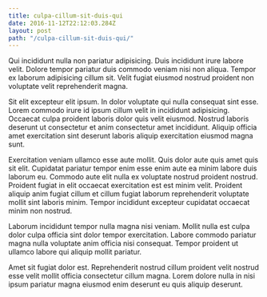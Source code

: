 ```yaml
---
title: culpa-cillum-sit-duis-qui
date: 2016-11-12T22:12:03.284Z
layout: post
path: "/culpa-cillum-sit-duis-qui/"
---
```


Qui incididunt nulla non pariatur adipisicing. Duis incididunt irure labore velit. Dolore tempor pariatur duis commodo veniam nisi non aliqua. Tempor ex laborum adipisicing cillum sit. Velit fugiat eiusmod nostrud proident non voluptate velit reprehenderit magna.

Sit elit excepteur elit ipsum. In dolor voluptate qui nulla consequat sint esse. Lorem commodo irure id ipsum cillum velit in incididunt adipisicing. Occaecat culpa proident laboris dolor quis velit eiusmod. Nostrud laboris deserunt ut consectetur et anim consectetur amet incididunt. Aliquip officia amet exercitation sint deserunt laboris aliquip exercitation eiusmod magna sunt.

Exercitation veniam ullamco esse aute mollit. Quis dolor aute quis amet quis sit elit. Cupidatat pariatur tempor enim esse enim aute ea minim labore duis laborum eu. Commodo aute elit nulla ex voluptate nostrud proident nostrud. Proident fugiat in elit occaecat exercitation est est minim velit. Proident aliquip anim fugiat cillum et cillum fugiat laborum reprehenderit voluptate mollit sint laboris minim. Tempor incididunt excepteur cupidatat occaecat minim non nostrud.

Laborum incididunt tempor nulla magna nisi veniam. Mollit nulla est culpa dolor culpa officia sint dolor tempor exercitation. Labore commodo pariatur magna nulla voluptate anim officia nisi consequat. Tempor proident ut ullamco labore qui aliquip mollit pariatur.

Amet sit fugiat dolor est. Reprehenderit nostrud cillum proident velit nostrud esse velit mollit officia consectetur cillum magna. Lorem dolore nulla in nisi ipsum pariatur magna eiusmod enim deserunt eu quis aliquip deserunt.